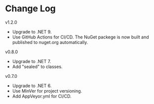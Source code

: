 # Change Log

v1.2.0

 - Upgrade to .NET 9.
 - Use GitHub Actions for CI/CD. The NuGet packege is now built and published to nuget.org automatically.

v0.8.0

 - Upgrade to .NET 7.
 - Add "sealed" to classes.


v0.7.0

 - Upgrade to .NET 6.
 - Use MinVer for project versioning.
 - Add AppVeyor.yml for CI/CD.


